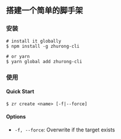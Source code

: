 ## 搭建一个简单的脚手架

### 安装

```shell
# install it globally
$ npm install -g zhurong-cli

# or yarn
$ yarn global add zhurong-cli
```

### 使用 

#### Quick Start 

```shell
$ zr create <name> [-f|--force]
```

#### Options

- `-f, --force`: Overwrite if the target exists